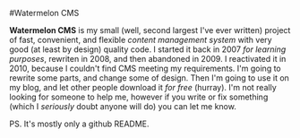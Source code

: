 #Watermelon CMS

**Watermelon CMS** is my small (well, second largest I've ever written) project of fast, convenient, and flexible *content management system* with very good (at least by design) quality code. I started it back in 2007 *for learning purposes*, rewriten in 2008, and then abandoned in 2009. I reactivated it in 2010, because I couldn't find CMS meeting my requirements. I'm going to rewrite some parts, and change some of design. Then I'm going to use it on my blog, and let other people download it *for free* (hurray). I'm not really looking for someone to help me, however if you write or fix something (which I *seriously* doubt anyone will do) you can let me know.

PS. It's mostly only a github README.
